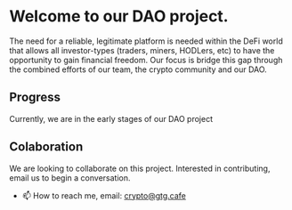 # Welcome to our DAO project.
The need for a reliable, legitimate platform is needed within the DeFi world that allows all investor-types (traders, miners, HODLers, etc) to have the opportunity to gain financial freedom. Our focus is bridge this gap through the combined efforts of our team, the crypto community and our DAO.

## Progress
Currently, we are in the early stages of our DAO project

## Colaboration
We are looking to collaborate on this project. Interested in contributing, email us to begin a conversation.
- 📫 How to reach me, email: crypto@gtg.cafe
